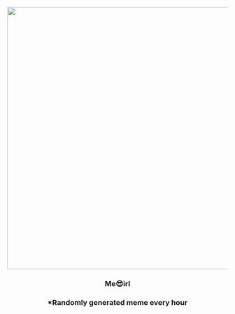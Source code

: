 <p align="center">
        <img src="https://i.redd.it/gh1b6u6fa2x91.jpg" width="600" height="600">
        </p>
        <h3 align="center">Me😎irl</h3>
        <h3 align="center">*Randomly generated meme every hour</h3>
    